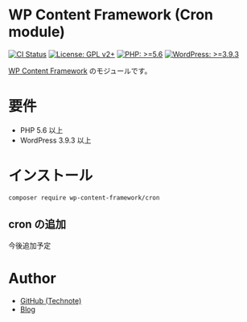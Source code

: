 # WP Content Framework (Cron module)

[![CI Status](https://github.com/wp-content-framework/cron/workflows/CI/badge.svg)](https://github.com/wp-content-framework/cron/actions)
[![License: GPL v2+](https://img.shields.io/badge/License-GPL%20v2%2B-blue.svg)](http://www.gnu.org/licenses/gpl-2.0.html)
[![PHP: >=5.6](https://img.shields.io/badge/PHP-%3E%3D5.6-orange.svg)](http://php.net/)
[![WordPress: >=3.9.3](https://img.shields.io/badge/WordPress-%3E%3D3.9.3-brightgreen.svg)](https://wordpress.org/)

[WP Content Framework](https://github.com/wp-content-framework/core) のモジュールです。

<!-- START doctoc -->
<!-- END doctoc -->

# 要件
- PHP 5.6 以上
- WordPress 3.9.3 以上

# インストール

``` composer require wp-content-framework/cron ```

## cron の追加
今後追加予定

# Author
- [GitHub (Technote)](https://github.com/technote-space)
- [Blog](https://technote.space)
